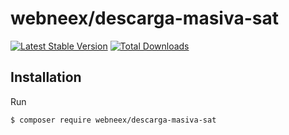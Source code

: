 # webneex/descarga-masiva-sat

[![Latest Stable Version](https://img.shields.io/packagist/v/webneex/descarga-masiva-sat?style=flat-square)](https://packagist.org/packages/webneex/descarga-masiva-sat)
[![Total Downloads](https://img.shields.io/packagist/dt/webneex/descarga-masiva-sat?style=flat-square)](https://packagist.org/packages/webneex/descarga-masiva-sat)

## Installation

Run

```sh
$ composer require webneex/descarga-masiva-sat
```
